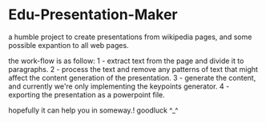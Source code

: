# Edu-Presentation-Maker

a humble project to create presentations from wikipedia pages, and some possible expantion to all web pages.

the work-flow is as follow:
1 - extract text from the page and divide it to paragraphs.
2 - process the text and remove any patterns of text that might affect the content generation of the presentation.
3 - generate the content, and currently we're only implementing the keypoints generator.
4 - exporting the presentation as a powerpoint file.

hopefully it can help you in someway.! goodluck ^_^
